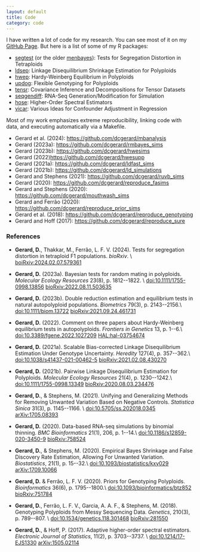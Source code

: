 ```yaml
---
layout: default
title: Code
category: code
---
```


I have written a lot of code for my research. You can see most of it on my [GitHub Page](https://github.com/dcgerard). But here is a list of some of my R packages:

- [segtest](https://cran.r-project.org/package=segtest) (or the older [menbayes](https://github.com/dcgerard/menbayes)): Tests for Segregation Distortion in Tetraploids
- [ldsep](https://cran.r-project.org/package=ldsep): Linkage Disequilibrium Shrinkage Estimation for Polyploids
- [hwep](https://cran.r-project.org/package=hwep): Hardy-Weinberg Equilibrium in Polyploids
- [updog](https://cran.r-project.org/package=updog): Flexible Genotyping for Polyploids
- [tensr](https://cran.r-project.org/package=tensr): Covariance Inference and Decompositions for Tensor Datasets
- [seqgendiff](https://cran.r-project.org/package=seqgendiff): RNA-Seq Generation/Modification for Simulation
- [hose](https://github.com/dcgerard/hose): Higher-Order Spectral Estimators
- [vicar](https://github.com/dcgerard/vicar): Various Ideas for Confounder Adjustment in Regression

Most of my work emphasizes extreme reproducibility, linking code with
data, and executing automatically via a Makefile.

- Gerard et al. (2024): <https://github.com/dcgerard/mbanalysis>
- Gerard (2023a): <https://github.com/dcgerard/rmbayes_sims>
- Gerard (2023b): <https://github.com/dcgerard/hwesims>
- Gerard (2022)<https://github.com/dcgerard/hwesupp>
- Gerard (2021a): <https://github.com/dcgerard/ldfast_sims>
- Gerard (2021b): <https://github.com/dcgerard/ld_simulations>
- Gerard and Stephens (2021): <https://github.com/dcgerard/ruvb_sims>
- Gerard (2020): <https://github.com/dcgerard/reproduce_fasims>
- Gerard and Stephens (2020): <https://github.com/dcgerard/mouthwash_sims>
- Gerard and Ferrão (2020): <https://github.com/dcgerard/reproduce_prior_sims>
- Gerard et al. (2018): <https://github.com/dcgerard/reproduce_genotyping>
- Gerard and Hoff (2017): <https://github.com/dcgerard/reproduce_sure>

### References

- **Gerard, D.**, Thakkar, M., Ferr&atilde;o, L. F. V. (2024). Tests for segregation distortion in tetraploid F1 populations. *bioRxiv*. \\
  [boiRxiv:2024.02.07.579361](https://doi.org/10.1101/2024.02.07.579361)

- **Gerard, D.** (2023a). Bayesian tests for random mating in polyploids. *Molecular Ecology Resources* 23(8), p. 1812--1822. \\
  [doi:10.1111/1755-0998.13856](https://doi.org/10.1111/1755-0998.13856)
  [bioRxiv:2022.08.11.503635](https://doi.org/10.1101/2022.08.11.503635)

- **Gerard, D.** (2023b). Double reduction estimation and equilibrium tests in natural autopolyploid populations. *Biometrics* 79(3), p. 2143--2156.\\
  [doi:10.1111/biom.13722](https://doi.org/10.1111/biom.13722)
  [bioRxiv:2021.09.24.461731](https://doi.org/10.1101/2021.09.24.461731)

- **Gerard, D.** (2022). Comment on three papers about Hardy-Weinberg equilibrium tests in autopolyploids. *Frontiers in Genetics* 13, p. 1--6.\\
  [doi:10.3389/fgene.2022.1027209](https://doi.org/10.3389/fgene.2022.1027209)
  [HAL:hal-03754674](https://hal.archives-ouvertes.fr/hal-03754674)

- **Gerard, D.** (2021a). Scalable Bias-corrected Linkage
  Disequilibrium Estimation Under Genotype
  Uncertainty. *Heredity* 127(4), p. 357--362.\\  
  [doi:10.1038/s41437-021-00462-5](https://doi.org/10.1038/s41437-021-00462-5)
  [bioRxiv:2021.02.08.430270](https://doi.org/10.1101/2021.02.08.430270)

- **Gerard, D.** (2021b). Pairwise Linkage Disequilibrium Estimation for Polyploids. *Molecular Ecology Resources* 21(4), p. 1230--1242.\\
  [doi:10.1111/1755-0998.13349](https://doi.org/10.1111/1755-0998.13349)
  [bioRxiv:2020.08.03.234476](https://doi.org/10.1101/2020.08.03.234476)

- **Gerard, D.**, & Stephens, M. (2021). Unifying and
  Generalizing Methods for Removing Unwanted Variation Based on
  Negative Controls. *Statistica Sinica* 31(3), p. 1145--1166. \\
  [doi:10.5705/ss.202018.0345](https://doi.org/10.5705/ss.202018.0345)
  [arXiv:1705.08393](https://doi.org/10.48550/arXiv.1705.08393)

- **Gerard, D.** (2020). Data-based RNA-seq simulations by
  binomial thinning. *BMC Bioinformatics* 21(1), 206, p. 1--14.\\
  [doi:10.1186/s12859-020-3450-9](https://doi.org/10.1186/s12859-020-3450-9)
  [bioRxiv:758524](https://doi.org/10.1101/758524)

- **Gerard, D.**, & Stephens, M. (2020). Empirical Bayes
  Shrinkage and False Discovery Rate Estimation, Allowing For Unwanted
  Variation. *Biostatistics*, 21(1), p. 15--32.\\
  [doi:10.1093/biostatistics/kxy029](https://doi.org/10.1093/biostatistics/kxy029)
  [arXiv:1709.10066](https://doi.org/10.48550/arXiv.1709.10066)

- **Gerard, D.** & Ferr&atilde;o, L. F. V. (2020). Priors for
  Genotyping Polyploids. *Bioinformatics* 36(6), p. 1795--1800.\\
  [doi:10.1093/bioinformatics/btz852](https://doi.org/10.1093/bioinformatics/btz852)
  [bioRxiv:751784](https://doi.org/10.1101/751784)

- **Gerard, D.**, Ferr&atilde;o, L. F. V., Garcia, A. A. F., &
  Stephens, M. (2018). Genotyping Polyploids from Messy Sequencing
  Data. *Genetics*, 210(3), p. 789--807. \\
  [doi:10.1534/genetics.118.301468](https://doi.org/10.1534/genetics.118.301468)
  [bioRxiv:281550](https://doi.org/10.1101/281550)

- **Gerard, D.**, & Hoff, P. (2017). Adaptive higher-order
  spectral estimators. *Electronic Journal of Statistics*, 11(2),
  p. 3703--3737. \\
  [doi:10.1214/17-EJS1330](https://doi.org/10.1214/17-EJS1330)
  [arXiv:1505.02114](https://doi.org/10.48550/arXiv.1505.02114)




